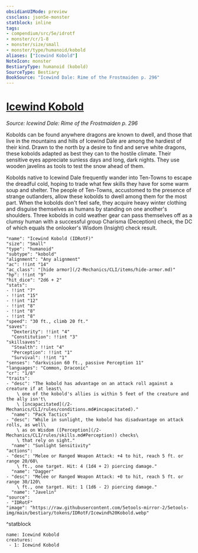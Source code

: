 ```yaml
---
obsidianUIMode: preview
cssclass: json5e-monster
statblock: inline
tags:
- compendium/src/5e/idrotf
- monster/cr/1-8
- monster/size/small
- monster/type/humanoid/kobold
aliases: ["Icewind Kobold"]
NoteIcon: monster
BestiaryType: humanoid (kobold)
SourceType: Bestiary
BookSource: "Icewind Dale: Rime of the Frostmaiden p. 296"
---
```

# [Icewind Kobold](2-Mechanics/CLI/bestiary/humanoid/icewind-kobold-idrotf.md)
*Source: Icewind Dale: Rime of the Frostmaiden p. 296*  

Kobolds can be found anywhere dragons are known to dwell, and those that live in the mountains and hills of Icewind Dale are among the hardiest of their kind. Drawn to the north by a desire to find and serve white dragons, these kobolds adapted as best they can to the hostile climate. Their sensitive eyes appreciate sunless days and long, dark nights. They use wooden javelins as tools to test the snow ahead of them.

Kobolds native to Icewind Dale frequently wander into Ten-Towns to escape the dreadful cold, hoping to trade what few skills they have for some warm soup and shelter. The people of Ten-Towns, accustomed to the presence of strange outlanders, allow these kobolds to dwell among them for the most part. When the kobolds don't feel safe, they acquire heavy winter clothing and disguise themselves as humans by standing on one another's shoulders. Three kobolds in cold weather gear can pass themselves off as a clumsy human with a successful group Charisma (Deception) check, the DC of which equals the onlooker's Wisdom (Insight) check result.

```statblock
"name": "Icewind Kobold (IDRotF)"
"size": "Small"
"type": "humanoid"
"subtype": "kobold"
"alignment": "Any alignment"
"ac": !!int "14"
"ac_class": "[hide armor](/2-Mechanics/CLI/items/hide-armor.md)"
"hp": !!int "9"
"hit_dice": "2d6 + 2"
"stats":
- !!int "7"
- !!int "15"
- !!int "12"
- !!int "8"
- !!int "8"
- !!int "8"
"speed": "30 ft., climb 20 ft."
"saves":
  "Dexterity": !!int "4"
  "Constitution": !!int "3"
"skillsaves":
  "Stealth": !!int "4"
  "Perception": !!int "1"
  "Survival": !!int "1"
"senses": "darkvision 60 ft., passive Perception 11"
"languages": "Common, Draconic"
"cr": "1/8"
"traits":
- "desc": "The kobold has advantage on an attack roll against a creature if at least\
    \ one of the kobold's allies is within 5 feet of the creature and the ally isn't\
    \ [incapacitated](/2-Mechanics/CLI/rules/conditions.md#incapacitated)."
  "name": "Pack Tactics"
- "desc": "While in sunlight, the kobold has disadvantage on attack rolls, as well\
    \ as on Wisdom ([Perception](/2-Mechanics/CLI/rules/skills.md#Perception)) checks\
    \ that rely on sight."
  "name": "Sunlight Sensitivity"
"actions":
- "desc": "Melee or Ranged Weapon Attack: +4 to hit, reach 5 ft. or range 20/60\
    \ ft., one target. Hit: 4 (1d4 + 2) piercing damage."
  "name": "Dagger"
- "desc": "Melee or Ranged Weapon Attack: +0 to hit, reach 5 ft. or range 30/120\
    \ ft., one target. Hit: 1 (1d6 - 2) piercing damage."
  "name": "Javelin"
"source":
- "IDRotF"
"image": "https://raw.githubusercontent.com/5etools-mirror-2/5etools-img/main/bestiary/tokens/IDRotF/Icewind%20Kobold.webp"
```
^statblock

```encounter-table
name: Icewind Kobold
creatures:
 - 1: Icewind Kobold
```
